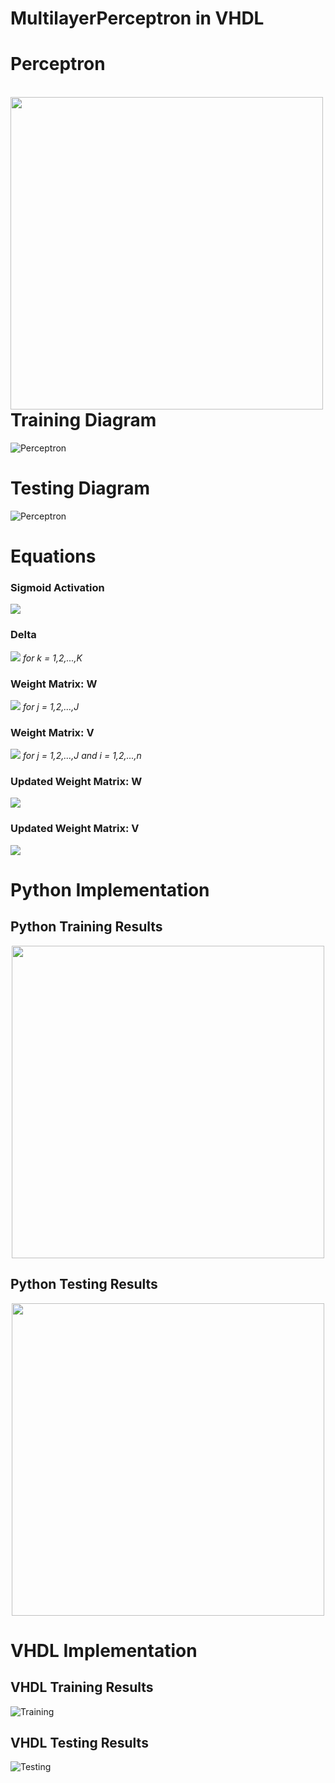 # MultilayerPerceptron in VHDL

# Perceptron

<p>
<br />
<img align="left" width="500" height="500" src="https://github.com/RLR-GitHub/MultilayerPerceptron/blob/master/images/perceptron.PNG">
<br/>
</p>

# Training Diagram
![Perceptron](https://github.com/RLR-GitHub/MultilayerPerceptron/blob/master/images/training_diagram.png)

# Testing Diagram
![Perceptron](https://github.com/RLR-GitHub/MultilayerPerceptron/blob/master/images/testing_diagram.png)

# Equations
### Sigmoid Activation 
<img src="https://render.githubusercontent.com/render/math?math=y = \frac{1}{{1} \dagger {\e}^{ -x }}"> 

### Delta 
<img src="https://render.githubusercontent.com/render/math?math=\delta_k = ( d_k - y_k ) y_k ( 1 - y_k ) "> *for k = 1,2,...,K*

### Weight Matrix: W 
<img src="https://render.githubusercontent.com/render/math?math=\triangle{W_{kj}} = \rho \delta_k z_j"> *for j = 1,2,...,J*

### Weight Matrix: V
<img src="https://render.githubusercontent.com/render/math?math=\triangle{V_{ji}} = \rho z_j ( 1 - z_j ) x_i \sum_{k=1}^{\K} (\delta_k w_{kj})"> *for j = 1,2,...,J and i = 1,2,...,n*

### Updated Weight Matrix: W 
<img src="https://render.githubusercontent.com/render/math?math={W_{kj}}^{t\'} = {w_{kj}}^{t} + \triangle{w_{kj}}"> 

### Updated Weight Matrix: V
<img src="https://render.githubusercontent.com/render/math?math={V_{ji}}^{t\'} = {v_{ji}}^{t} + \triangle{v_{ji}}"> 


# Python Implementation 

## Python Training Results
<p align="center">
  <img width="500" height="500" src="https://github.com/RLR-GitHub/MultilayerPerceptron/blob/master/images/training_result_matrices.PNG">
</p>


## Python Testing Results
<p align="center">
  <img width="500" height="500" src="https://github.com/RLR-GitHub/MultilayerPerceptron/blob/master/images/testing_result_matrices.PNG">
</p>

<p align = "left"></p>

##

# VHDL Implementation
## VHDL Training Results
![Training](https://github.com/RLR-GitHub/MultilayerPerceptron/blob/master/images/actual.PNG)

## VHDL Testing Results
![Testing](https://github.com/RLR-GitHub/MultilayerPerceptron/blob/master/images/target.PNG)
